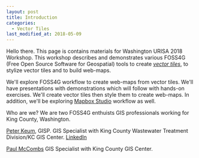 ```yaml
---
layout: post
title: Introduction
categories:
  - Vector Tiles
last_modified_at: 2018-05-09
---
```

Hello there. This page is contains materials for Washington URISA 2018 Workshop. This workshop describes and demonstrates various FOSS4G (Free Open Source Software for Geospatial) tools to create [*vector tiles*](https://en.wikipedia.org/wiki/Vector_tiles), to stylize vector tiles and to build web-maps.

We'll explore FOSS4G workflow to create web-maps from vector tiles. We'll have presentations with demonstrations which will follow with hands-on exercises. We'll create vector tiles then style them to create web-maps. In addition, we'll be exploring [Mapbox Studio](https://www.mapbox.com/mapbox-studio/) workflow as well.

Who are we? We are two FOSS4G enthuists GIS professionals working for King County, Washington.

[Peter Keum](http://pkgeo.com/), GISP. GIS Specialist with King County Wastewater Treatment Division/KC GIS Center.
[LinkedIn](https://www.linkedin.com/in/pkgeo/)

[Paul McCombs](https://en.gravatar.com/paulmccombs) GIS Specialist with King County GIS Center.

